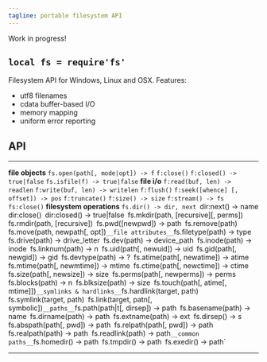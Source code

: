 ```yaml
---
tagline: portable filesystem API
---
```


<warn>Work in progress!</warn>

## `local fs = require'fs'`

Filesystem API for Windows, Linux and OSX. Features:

  * utf8 filenames
  * cdata buffer-based I/O
  * memory mapping
  * uniform error reporting

## API

-------------------------------------------- -----------------------------------------------
__file objects__
`fs.open(path[, mode|opt]) -> f`
`f:close()`
`f:closed() -> true|false`
`fs.isfile(f) -> true|false`
__file i/o__
`f:read(buf, len) -> readlen`
`f:write(buf, len) -> writelen`
`f:flush()`
`f:seek([whence] [, offset]) -> pos`
`f:truncate()`
`f:size() -> size`
`f:stream() -> fs`
`fs:close()`
__filesystem operations__
`fs.dir() -> dir, next
`dir:next() -> name`
`dir:close()`
`dir:closed() -> true|false`
`fs.mkdir(path, [recursive][, perms])`
`fs.rmdir(path, [recursive])`
`fs.pwd([newpwd]) -> path`
`fs.remove(path)`
`fs.move(path, newpath[, opt])`
__file attributes__
`fs.filetype(path) -> type`
`fs.drive(path) -> drive_letter`
`fs.dev(path) -> device_path`
`fs.inode(path) -> inode`
`fs.linknum(path) -> n`
`fs.uid(path[, newuid]) -> uid`
`fs.gid(path[, newgid]) -> gid`
`fs.devtype(path) -> ?`
`fs.atime(path[, newatime]) -> atime`
`fs.mtime(path[, newmtime]) -> mtime`
`fs.ctime(path[, newctime]) -> ctime`
`fs.size(path[, newsize]) -> size`
`fs.perms(path[, newperms]) -> perms`
`fs.blocks(path) -> n`
`fs.blksize(path) -> size`
`fs.touch(path[, atime[, mtime]])`
__symlinks & hardlinks__
`fs.hardlink(target, path)`
`fs.symlink(target, path)`
`fs.link(target, patn[, symbolic])`
__paths__
`fs.path(path|t[, dirsep]) -> path`
`fs.basename(path) -> name`
`fs.dirname(path) -> path`
`fs.extname(path) -> ext`
`fs.dirsep() -> s`
`fs.abspath(path[, pwd]) -> path`
`fs.relpath(path[, pwd]) -> path`
`fs.realpath(path) -> path`
`fs.readlink(path) -> path`
__common paths__
`fs.homedir() -> path`
`fs.tmpdir() -> path`
`fs.exedir() -> path`
-------------------------------------------- -----------------------------------------------
